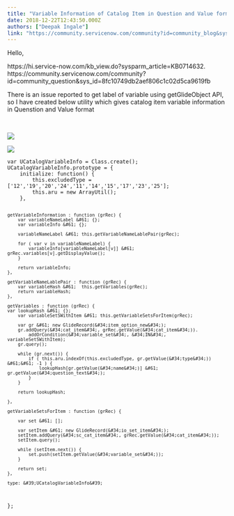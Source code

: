 ```yaml
---
title: "Variable Information of Catalog Item in Question and Value format"
date: 2018-12-22T12:43:50.000Z
authors: ["Deepak Ingale"]
link: "https://community.servicenow.com/community?id=community_blog&sys_id=d302b91ddb2a23009540e15b8a9619fa"
---
```

<p>Hello,</p>
<p>https://hi.service-now.com/kb_view.do?sysparm_article&#61;KB0714632.<br />https://community.servicenow.com/community?id&#61;community_question&amp;sys_id&#61;8fc10749db2aef806c1c02d5ca9619fb</p>
<p>There is an issue reported to get label of variable using getGlideObject API, so I have created below utility which gives catalog item variable information in Quenstion and Value format</p>
<p> </p>
<p><img src="3d02bd11db6a23009540e15b8a9619dc.iix" /></p>
<p><img src="f6e1b911db6a23009540e15b8a96195d.iix" /></p>
<pre class="language-javascript"><code>var UCatalogVariableInfo &#61; Class.create();
UCatalogVariableInfo.prototype &#61; {
    initialize: function() {
    	this.excludedType &#61; [&#39;12&#39;,&#39;19&#39;,&#39;20&#39;,&#39;24&#39;,&#39;11&#39;,&#39;14&#39;,&#39;15&#39;,&#39;17&#39;,&#39;23&#39;,&#39;25&#39;];
    	this.aru &#61; new ArrayUtil();
    },

	getVariableInformation : function (grRec) {
		var variableNameLabel &#61; {};
		var variableInfo &#61; {};

		variableNameLabel &#61; this.getVariableNameLablePair(grRec);
		
		for ( var v in variableNameLabel) {
			variableInfo[variableNameLabel[v]] &#61; grRec.variables[v].getDisplayValue();
		}
		
		return variableInfo;
	},

	getVariableNameLablePair : function (grRec) {
		var variableHash &#61;  this.getVariables(grRec);
		return variableHash;
	},

	getVariables : function (grRec) {
	var lookupHash &#61; {};
		var variableSetSWithItem &#61; this.getVariableSetsForItem(grRec);

		var gr &#61; new GlideRecord(&#34;item_option_new&#34;);
		gr.addQuery(&#34;cat_item&#34;, grRec.getValue(&#34;cat_item&#34;)).
			addOrCondition(&#34;variable_set&#34;, &#34;IN&#34;, variableSetSWithItem);
		gr.query();

		while (gr.next()) {
			if ( this.aru.indexOf(this.excludedType, gr.getValue(&#34;type&#34;)) &#61;&#61; -1 ) {
				lookupHash[gr.getValue(&#34;name&#34;)] &#61; gr.getValue(&#34;question_text&#34;);
			}
		}

		return lookupHash;
	
	},

	getVariableSetsForItem : function (grRec) {

		var set &#61; [];

		var setItem &#61; new GlideRecord(&#34;io_set_item&#34;);
		setItem.addQuery(&#34;sc_cat_item&#34;, grRec.getValue(&#34;cat_item&#34;));
		setItem.query();

		while (setItem.next()) {
			set.push(setItem.getValue(&#34;variable_set&#34;));
		}

		return set;
	},

    type: &#39;UCatalogVariableInfo&#39;
};</code></pre>